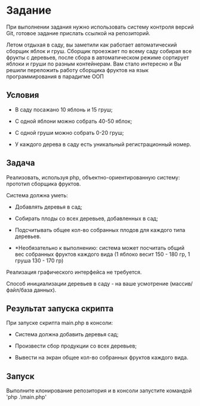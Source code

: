 # Задание
При выполнении задания нужно использовать систему контроля версий Git, готовое задание прислать ссылкой на репозиторий.

Летом отдыхая в саду, вы заметили как работает автоматический сборщик яблок и груш. Сборщик проезжает по всему саду собирая все фрукты с деревьев, после сбора в автоматическом режиме сортирует яблоки и груши по разным контейнерам. Вам стало интересно и Вы решили переложить работу сборщика фруктов на язык программирования в парадигме ООП 

## Условия

-   В саду посажано 10 яблонь и 15 груш;
    
-   С одной яблони можно собрать 40-50 яблок;
    
-   С одной груши можно собрать 0-20 груш;
    
-   У каждого дерева в саду есть уникальный регистрационный номер.
    

## Задача

Реализовать, используя php, объектно-ориентированную систему: прототип сборщика фруктов. 

Система должна уметь:

-   Добавлять деревья в сад;
    
-   Собирать плоды со всех деревьев, добавленных в сад;
    
-   Подсчитывать общее кол-во собранных плодов для каждого типа деревьев.
    
-   *Необязательно к выполнению: система может посчитать общий вес собранных фруктов каждого вида (1 яблоко весит 150 - 180 гр, 1 груша 130 - 170 гр)
    

Реализация графического интерфейса не требуется.  

Способ инициализации деревьев в саду - на ваше усмотрение (массив/файл/база данных).

## Результат запуска скрипта

При запуске скрипта main.php в консоли:

-   Система должна добавить деревья сад;
    
-   Произвести сбор продукции со всех деревьев;
    
-   Вывести на экран общее кол-во собранных фруктов каждого вида.

## Запуск
Выполните клонирование репозитория и в консоли запустите командой 'php .\main.php'
